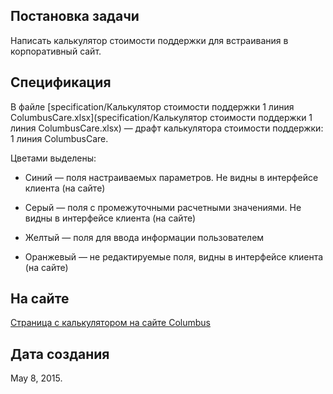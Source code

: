 ## Постановка задачи

Написать калькулятор стоимости поддержки для встраивания в корпоративный сайт.

## Спецификация

В файле [specification/Калькулятор стоимости поддержки 1 линия
ColumbusCare.xlsx](specification/Калькулятор стоимости поддержки 1 линия ColumbusCare.xlsx) — драфт калькулятора стоимости поддержки: 1 линия
ColumbusCare.

Цветами выделены:

* Синий — поля настраиваемых параметров. Не видны в интерфейсе клиента (на
  сайте)

* Серый — поля с промежуточными расчетными значениями. Не видны в интерфейсе
клиента (на сайте)

* Желтый — поля для ввода информации пользователем

* Оранжевый — не редактируемые поля, видны в  интерфейсе клиента (на сайте)

## На сайте

[Страница с калькулятором на сайте Columbus](http://www.columbusglobal.com/ru-RU/Shared/PackagedServices/ColumbusCare/RU-ColumbusCare-Calculator)

## Дата создания

May 8, 2015.
